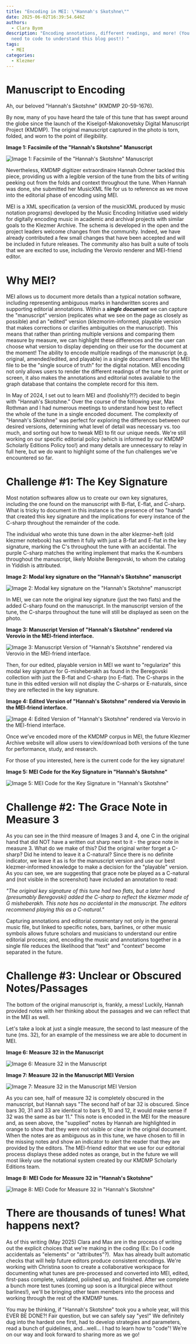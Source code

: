 ```yaml
---
title: "Encoding in MEI: \"Hannah's Skotshne\""
date: 2025-06-02T16:39:54.646Z
authors:
  - Clara Byom
description: "Encoding annotations, different readings, and more! (You don't
  need to code to understand this blog post!) "
tags:
  - MEI
categories:
  - Klezmer
---
```

# Manuscript to Encoding

Ah, our beloved "Hannah's Skotshne" (KMDMP 20-59-1676).

By now, many of you have heard the tale of this tune that has swept around the globe since the launch of the Kiselgof-Makonovetsky Digital Manuscript Project (KMDMP). The original manuscript captured in the photo is torn, folded, and worn to the point of illegibility. 

**Image 1: Facsimile of the "Hannah's Skotshne" Manuscript**

![Image 1: Facsimile of the "Hannah's Skotshne" Manuscript](/images/uploads/kmdmp-20-59-1676-edited.png)

Nevertheless, KMDMP digitizer extraordinaire Hannah Ochner tackled this piece, providing us with a legible version of the tune from the bits of writing peeking out from the folds and context throughout the tune. When Hannah was done, she submitted her MusicXML file for us to reference as we move into the editorial phase of encoding using MEI. 

MEI is a XML specification (a version of the musicXML produced by music notation programs) developed by the Music Encoding Initiative used widely for digitally encoding music in academic and archival projects with similar goals to the Klezmer Archive. The schema is developed in the open and the project leaders welcome changes from the community. Indeed, we have already contributed a few small changes that have been accepted and will be included in future releases. The community also has built a suite of tools that we are excited to use, including the Verovio renderer and MEI-friend editor.

# Why MEI?

MEI allows us to document more details than a typical notation software, including representing ambiguous marks in handwritten scores and supporting editorial annotations. Within a ***single document*** we can capture the "manuscript" version (replicates what we see on the page as closely as possible) and an "edited" version (klezmorim-informed, playable version that makes corrections or clarifies ambiguities on the manuscript). This means that rather than printing multiple versions and comparing them measure by measure, we can highlight these differences and the user can choose what version to display depending on their use for the document at the moment! The ability to encode multiple readings of the manuscript (e.g. original, amended/edited, and playable) in a single document allows the MEI file to be the "single source of truth" for the digital notation. MEI encoding not only allows users to render the different readings of the tune for print or screen, it also makes the annotations and editorial notes available to the graph database that contains the complete record for this item.

In May of 2024, I set out to learn MEI and (foolishly?!?) decided to begin with "Hannah's Skotshne." Over the course of the following year, Max Rothman and I had numerous meetings to understand how best to reflect the whole of the tune in a single encoded document. The complexity of "Hannah's Skotshne" was perfect for exploring the differences between our desired versions, determining what level of detail was necessary vs. too much, and sorting out how to tweak MEI to fit our unique needs. We're still working on our specific editorial policy (which is informed by our KMDMP Scholarly Editions Policy too!) and many details are unnecessary to relay in full here, but we do want to highlight some of the fun challenges we've encountered so far.

# Challenge #1: The Key Signature

Most notation softwares allow us to create our own key signatures, including the one found on the manuscript with B-flat, E-flat, and C-sharp. What is tricky to document in this instance is the presence of two "hands" that created this key signature and the implications for every instance of the C-sharp throughout the remainder of the code. 

The individual who wrote this tune down in the alter klezmer-heft (old klezmer notebook) has written it fully with just a B-flat and E-flat in the key signature, marking the C's throughout the tune with an accidental. The purple C-sharp matches the writing implement that marks the K-numbers throughout the manuscript, likely Moishe Beregovski, to whom the catalog in Yiddish is attributed.

**Image 2: Modal key signature on the "Hannah's Skotshne" manuscript**

![Image 2: Modal key signature on the "Hannah's Skotshne" manuscript](/images/uploads/screen-shot-2025-05-15-at-5.06.28-pm.png)

In MEI, we can note the original key signature (just the two flats) and the added C-sharp found on the manuscript. In the manuscript version of the tune, the C-sharps throughout the tune will still be displayed as seen on the photo. 

**Image 3: Manuscript Version of "Hannah's Skotshne" rendered via Verovio in the MEI-friend interface.**

![Image 3: Manuscript Version of "Hannah's Skotshne" rendered via Verovio in the MEI-friend interface.](/images/uploads/screenshot-2025-06-02-at-11.52.36 am.png)

Then, for our edited, playable version in MEI we want to "regularize" this modal key signature for G-misheberakh as found in the Beregovski collection with just the B-flat and C-sharp (no E-flat). The C-sharps in the tune in this edited version will not display the C-sharps or E-naturals, since they are reflected in the key signature.

**Image 4: Edited Version of "Hannah's Skotshne" rendered via Verovio in the MEI-friend interface.**

![Image 4: Edited Version of "Hannah's Skotshne" rendered via Verovio in the MEI-friend interface.](/images/uploads/screenshot-2025-06-02-at-11.54.37 am.png)

Once we’ve encoded more of the KMDMP corpus in MEI, the future Klezmer Archive website will allow users to view/download both versions of the tune for performance, study, and research.

For those of you interested, here is the current code for the key signature!

**Image 5: MEI Code for the Key Signature in "Hannah's Skotshne"**

![Image 5: MEI Code for the Key Signature in "Hannah's Skotshne"](/images/uploads/screenshot-2025-06-02-at-3.44.25 pm.png)

# Challenge #2: The Grace Note in Measure 3

As you can see in the third measure of Images 3 and 4, one C in the original hand that did NOT have a written out sharp next to it - the grace note in measure 3. What do we make of this? Did the original writer forget a C-sharp? Did he intend to leave it a C-natural? Since there is no definite indicator, we leave it as is for the manuscript version and use our best klezmer-informed knowledge to make a decision for the "playable" version. As you can see, we are suggesting that grace note be played as a C-natural and (not visible in the screenshot) have included an annotation to read:

*"The original key signature of this tune had two flats, but a later hand (presumably Beregovski) added the C-sharp to reflect the klezmer mode of G misheberakh. This note has no accidental in the manuscript. The editors recommend playing this as a C-natural."*

Capturing annotations and editorial commentary not only in the general music file, but linked to specific notes, bars, barlines, or other music symbols allows future scholars and musicians to understand our entire editorial process; and, encoding the music and annotations together in a single file reduces the likelihood that "text" and "context" become separated in the future.

# Challenge #3: Unclear or Obscured Notes/Passages

The bottom of the original manuscript is, frankly, a mess! Luckily, Hannah provided notes with her thinking about the passages and we can reflect that in the MEI as well. 

Let's take a look at just a single measure, the second to last measure of the tune (ms. 32), for an example of the messiness we are able to document in MEI.

**Image 6: Measure 32 in the Manuscript**

![Image 6: Measure 32 in the Manuscript](/images/uploads/screen-shot-2025-05-16-at-1.50.38-pm.png)

**Image 7: Measure 32 in the Manuscript MEI Version**

![Image 7: Measure 32 in the Manuscript MEI Version](/images/uploads/screen-shot-2025-05-16-at-1.51.11-pm.png)

As you can see, half of measure 32 is completely obscured in the manuscript, but Hannah says "The second half of bar 32 is obscured. Since bars 30, 31 and 33 are identical to bars 9, 10 and 12, it would make sense if 32 was the same as bar 11." This note is encoded in the MEI for the measure and, as seen above, the "supplied" notes by Hannah are highlighted in orange to show that they were not visible or clear in the original document. When the notes are as ambiguous as in this tune, we have chosen to fill in the missing notes and show an indicator to alert the reader that they are provided by the editors. The MEI-friend editor that we use for our editorial process displays these added notes as orange, but in the future we will most likely use the notational system created by our KMDMP Scholarly Editions team.

**Image 8: MEI Code for Measure 32 in "Hannah's Skotshne"**

![Image 8: MEI Code for Measure 32 in "Hannah's Skotshne"](/images/uploads/screenshot-2025-06-02-at-3.51.08 pm.png)

# There are thousands of tunes! What happens next?

As of this writing (May 2025) Clara and Max are in the process of writing out the explicit choices that we're making in the coding (Ex: Do I code accidentals as "elements" or "attributes"?).  Max has already built automatic checks that will help future editors produce consistent encodings. We're working with Christina soon to create a collaborative workspace for documenting what tunes are pre-processed and converted into MEI, edited, first-pass complete, validated, polished up, and finished. After we complete a bunch more test tunes (coming up soon is a liturgical piece without barlines!), we'll be bringing other team members into the process and working through the rest of the KMDMP tunes. 

You may be thinking, if "Hannah's Skotshne" took you a whole year, will this EVER BE DONE?! Fair question, but we can safely say "yes!" We definitely dug into the hardest one first, had to develop strategies and parameters, read a bunch of guidelines, and…well… I had to learn how to "code"! We're on our way and look forward to sharing more as we go!